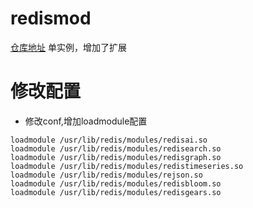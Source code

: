 # redismod
[仓库地址](https://github.com/RedisLabsModules/redismod/blob/master/Dockerfile)
单实例，增加了扩展

# 修改配置
- 修改conf,增加loadmodule配置
```text
loadmodule /usr/lib/redis/modules/redisai.so
loadmodule /usr/lib/redis/modules/redisearch.so
loadmodule /usr/lib/redis/modules/redisgraph.so
loadmodule /usr/lib/redis/modules/redistimeseries.so
loadmodule /usr/lib/redis/modules/rejson.so
loadmodule /usr/lib/redis/modules/redisbloom.so
loadmodule /usr/lib/redis/modules/redisgears.so
```

